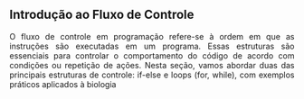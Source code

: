 ## Introdução ao Fluxo de Controle
<p align="justify">O fluxo de controle em programação refere-se à ordem em que as instruções são executadas em um programa. Essas estruturas são essenciais para controlar o comportamento do código de acordo com condições ou repetição de ações. Nesta seção, vamos abordar duas das principais estruturas de controle: if-else e loops (for, while), com exemplos práticos aplicados à biologia</p>
